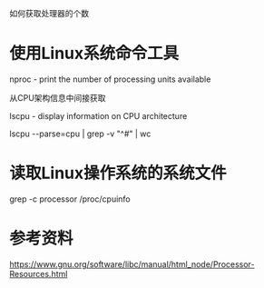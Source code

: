 如何获取处理器的个数

# 使用Linux系统命令工具


nproc - print the number of processing units available

从CPU架构信息中间接获取

lscpu - display information on CPU architecture

lscpu --parse=cpu | grep -v "^#" | wc

# 读取Linux操作系统的系统文件

grep -c processor /proc/cpuinfo


# 参考资料

https://www.gnu.org/software/libc/manual/html_node/Processor-Resources.html

